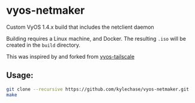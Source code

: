 # vyos-netmaker
Custom VyOS 1.4.x build that includes the netclient daemon

Building requires a Linux machine, and Docker. The resulting `.iso` will be created in the `build` directory.

This was inspired by and forked from [vyos-tailscale](https://github.com/DMarby/vyos-tailscale.git)

## Usage:
```bash
git clone --recursive https://github.com/kylechase/vyos-netmaker.git
make
```

